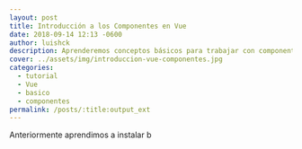 ```yaml
---
layout: post
title: Introducción a los Componentes en Vue
date: 2018-09-14 12:13 -0600
author: luishck
description: Aprenderemos conceptos básicos para trabajar con componentes en Vue
cover: ../assets/img/introduccion-vue-componentes.jpg
categories:
  - tutorial
  - Vue
  - basico
  - componentes
permalink: /posts/:title:output_ext
---
```

Anteriormente aprendimos a instalar b
